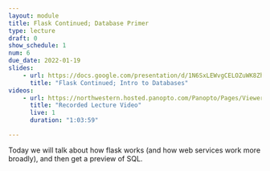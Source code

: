 ```yaml
---
layout: module
title: Flask Continued; Database Primer
type: lecture
draft: 0
show_schedule: 1
num: 6
due_date: 2022-01-19
slides: 
    - url: https://docs.google.com/presentation/d/1N6SxLEWvgCELOZuWK8ZhbP9bEqs_lzGza0VZmYroxv8/edit?usp=sharing
      title: "Flask Continued; Intro to Databases"
videos: 
    - url: https://northwestern.hosted.panopto.com/Panopto/Pages/Viewer.aspx?id=a42d03b8-5688-42d0-9c68-ae22013377cd
      title: "Recorded Lecture Video"
      live: 1
      duration: "1:03:59"

---
```


Today we will talk about how flask works (and how web services work more broadly), and then get a preview of SQL.